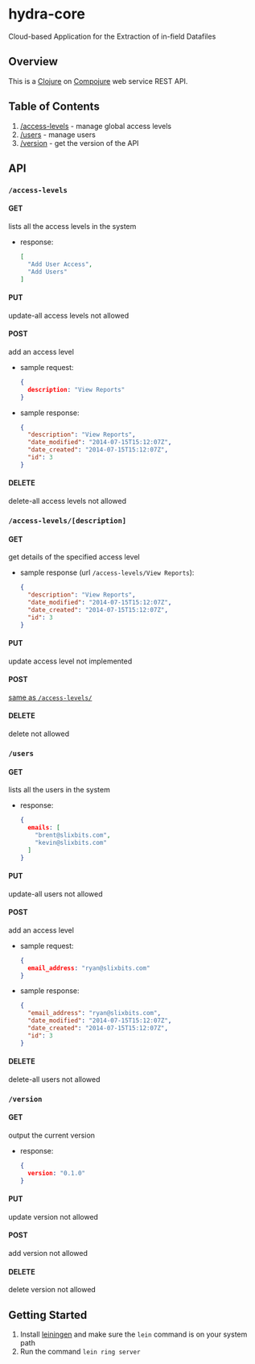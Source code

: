 hydra-core
=======================

Cloud-based Application for the Extraction of in-field Datafiles

Overview
--

This is a [Clojure](http://clojure.org) on
[Compojure](https://github.com/weavejester/compojure) web service REST API.

Table of Contents
--
1. [/access-levels](#access-levels) - manage global access levels
1. [/users](#users)  - manage users
1. [/version](#version) - get the version of the API

API
--
### `/access-levels`

#### GET
lists all the access levels in the system
* response:

    ```json
    [
      "Add User Access",
      "Add Users"
    ]
    ```

#### PUT
update-all access levels not allowed

#### POST
add an access level
* sample request:

    ```json
    {
      description: "View Reports"
    }
    ```
* sample response:

    ```json
    {
      "description": "View Reports",
      "date_modified": "2014-07-15T15:12:07Z",
      "date_created": "2014-07-15T15:12:07Z",
      "id": 3
    }
    ```

#### DELETE
delete-all access levels not allowed
    
### `/access-levels/[description]`
#### GET
get details of the specified access level
* sample response (url `/access-levels/View Reports`):

    ```json
    {
      "description": "View Reports",
      "date_modified": "2014-07-15T15:12:07Z",
      "date_created": "2014-07-15T15:12:07Z",
      "id": 3
    }
    ```

#### PUT
update access level not implemented

#### POST
[same as `/access-levels/`](#post)

#### DELETE
delete not allowed

### `/users`
#### GET
lists all the users in the system
* response:

    ```json
    {
      emails: [
        "brent@slixbits.com",
        "kevin@slixbits.com"
      ]
    }
    ```

#### PUT
update-all users not allowed

#### POST
add an access level
* sample request:

    ```json
    {
      email_address: "ryan@slixbits.com"
    }
    ```
* sample response:

    ```json
    {
      "email_address": "ryan@slixbits.com",
      "date_modified": "2014-07-15T15:12:07Z",
      "date_created": "2014-07-15T15:12:07Z",
      "id": 3
    }
    ```

#### DELETE
delete-all users not allowed

### `/version`
#### GET
output the current version
* response:

    ```json
    {
      version: "0.1.0"
    }
    ```

#### PUT
update version not allowed

#### POST
add version not allowed

#### DELETE
delete version not allowed

Getting Started
--
1. Install [leiningen](http://leiningen.org/) and make sure the `lein` command
   is on your system path
1. Run the command `lein ring server`
